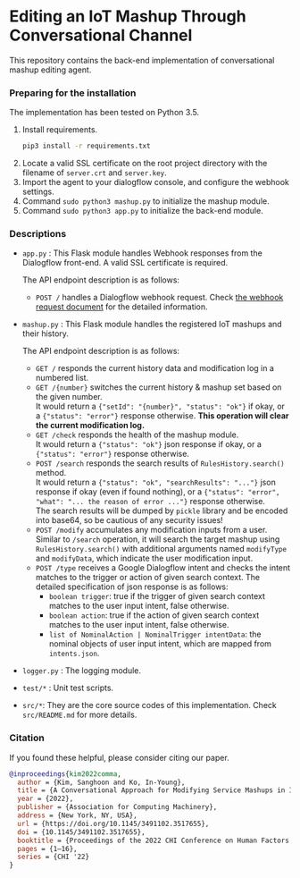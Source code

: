 # Editing an IoT Mashup Through Conversational Channel

This repository contains the back-end implementation of conversational mashup editing agent.

### Preparing for the installation
The implementation has been tested on Python 3.5.

1. Install requirements.
    ```bash
    pip3 install -r requirements.txt
    ```
2. Locate a valid SSL certificate on the root project directory with the filename of `server.crt` and `server.key`.
3. Import the agent to your dialogflow console, and configure the webhook settings.
4. Command `sudo python3 mashup.py` to initialize the mashup module.
5. Command `sudo python3 app.py` to initialize the back-end module.

### Descriptions
- `app.py` : This Flask module handles Webhook responses from the Dialogflow front-end. A valid SSL certificate is required.

    The API endpoint description is as follows:
    - `POST /` handles a Dialogflow webhook request. Check [the webhook request document](https://cloud.google.com/dialogflow/es/docs/fulfillment-webhook#webhook_request) for the detailed information.

- `mashup.py` : This Flask module handles the registered IoT mashups and their history.

    The API endpoint description is as follows:
    - `GET /` responds the current history data and modification log in a numbered list.
    - `GET /{number}` switches the current history & mashup set based on the given number.<br />It would return a `{"setId": "{number}", "status": "ok"}` if okay, or a `{"status": "error"}` response otherwise. **This operation will clear the current modification log.**
    - `GET /check` responds the health of the mashup module.<br />It would return a `{"status": "ok"}` json response if okay, or a `{"status": "error"}` response otherwise.
    - `POST /search` responds the search results of `RulesHistory.search()` method.<br />It would return a `{"status": "ok", "searchResults": "..."}` json response if okay (even if found nothing), or a `{"status": "error", "what": "... the reason of error ..."}` response otherwise.<br />The search results will be dumped by `pickle` library and be encoded into base64, so be cautious of any security issues!
    - `POST /modify` accumulates any modification inputs from a user.<br />Similar to `/search` operation, it will search the target mashup using `RulesHistory.search()` with additional arguments named `modifyType` and `modifyData`, which indicate the user modification input.
    - `POST /type` receives a Google Dialogflow intent and checks the intent matches to the trigger or action of given search context. The detailed specification of json response is as follows:
        - `boolean trigger`: true if the trigger of given search context matches to the user input intent, false otherwise.
        - `boolean action`: true if the action of given search context matches to the user input intent, false otherwise.
        - `list of NominalAction | NominalTrigger intentData`: the nominal objects of user input intent, which are mapped from `intents.json`.

- `logger.py` : The logging module.

- `test/*` : Unit test scripts.

- `src/*`: They are the core source codes of this implementation. Check `src/README.md` for more details.

### Citation

If you found these helpful, please consider citing our paper.

```bibtex
@inproceedings{kim2022comma,
  author = {Kim, Sanghoon and Ko, In-Young},
  title = {A Conversational Approach for Modifying Service Mashups in IoT Environments},
  year = {2022},
  publisher = {Association for Computing Machinery},
  address = {New York, NY, USA},
  url = {https://doi.org/10.1145/3491102.3517655},
  doi = {10.1145/3491102.3517655},
  booktitle = {Proceedings of the 2022 CHI Conference on Human Factors in Computing Systems},
  pages = {1–16},
  series = {CHI '22}
}
```